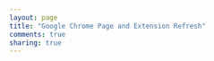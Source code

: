 ```yaml
---
layout: page
title: "Google Chrome Page and Extension Refresh"
comments: true
sharing: true
---
```

